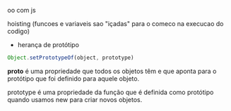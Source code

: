 oo com js

 hoisting (funcoes e variaveis sao "içadas" para o comeco na execucao do codigo)

 - herança de protótipo
 ```js
 Object.setPrototypeOf(object, prototype)
 ```

__proto__ é uma propriedade que todos os objetos têm e que aponta para o protótipo que foi definido para aquele objeto.

prototype é uma propriedade da função que é definida como protótipo quando usamos new para criar novos objetos.